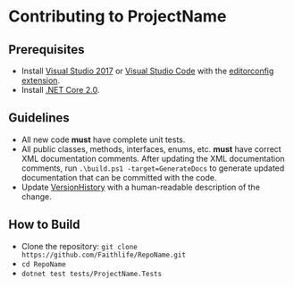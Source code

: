 # Contributing to ProjectName

## Prerequisites

* Install [Visual Studio 2017](https://www.visualstudio.com/downloads/) or [Visual Studio Code](https://code.visualstudio.com/) with the [editorconfig extension](https://github.com/editorconfig/editorconfig-vscode).
* Install [.NET Core 2.0](https://www.microsoft.com/net/core).

## Guidelines

* All new code **must** have complete unit tests.
* All public classes, methods, interfaces, enums, etc. **must** have correct XML documentation comments. After updating the XML documentation comments, run `.\build.ps1 -target=GenerateDocs` to generate updated documentation that can be committed with the code.
* Update [VersionHistory](VersionHistory.md) with a human-readable description of the change.

## How to Build

* Clone the repository: `git clone https://github.com/Faithlife/RepoName.git`
* `cd RepoName`
* `dotnet test tests/ProjectName.Tests`
